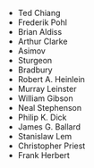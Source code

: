 - Ted Chiang
- Frederik Pohl
- Brian Aldiss
- Arthur Clarke
- Asimov
- Sturgeon
- Bradbury
- Robert A. Heinlein
- Murray Leinster
- William Gibson
- Neal Stephenson
- Philip K. Dick
- James G. Ballard
- Stanislaw Lem
- Christopher Priest
- Frank Herbert